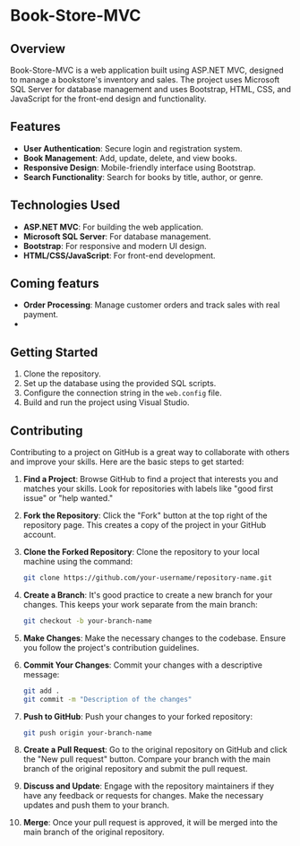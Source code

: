 # Book-Store-MVC

## Overview

Book-Store-MVC is a web application built using ASP.NET MVC, designed to manage a bookstore's inventory and sales. The project uses Microsoft SQL Server for database management and uses Bootstrap, HTML, CSS, and JavaScript for the front-end design and functionality.

## Features

- **User Authentication**: Secure login and registration system.
- **Book Management**: Add, update, delete, and view books.
- **Responsive Design**: Mobile-friendly interface using Bootstrap.
- **Search Functionality**: Search for books by title, author, or genre.

## Technologies Used

- **ASP.NET MVC**: For building the web application.
- **Microsoft SQL Server**: For database management.
- **Bootstrap**: For responsive and modern UI design.
- **HTML/CSS/JavaScript**: For front-end development.

## Coming featurs

- **Order Processing**: Manage customer orders and track sales with real payment.
-

## Getting Started

1. Clone the repository.
2. Set up the database using the provided SQL scripts.
3. Configure the connection string in the `web.config` file.
4. Build and run the project using Visual Studio.

## Contributing

Contributing to a project on GitHub is a great way to collaborate with others and improve your skills. Here are the basic steps to get started:

1. **Find a Project**: Browse GitHub to find a project that interests you and matches your skills. Look for repositories with labels like "good first issue" or "help wanted."

2. **Fork the Repository**: Click the "Fork" button at the top right of the repository page. This creates a copy of the project in your GitHub account.

3. **Clone the Forked Repository**: Clone the repository to your local machine using the command:

   ```bash
   git clone https://github.com/your-username/repository-name.git
   ```

4. **Create a Branch**: It's good practice to create a new branch for your changes. This keeps your work separate from the main branch:

   ```bash
   git checkout -b your-branch-name
   ```

5. **Make Changes**: Make the necessary changes to the codebase. Ensure you follow the project's contribution guidelines.

6. **Commit Your Changes**: Commit your changes with a descriptive message:

   ```bash
   git add .
   git commit -m "Description of the changes"
   ```

7. **Push to GitHub**: Push your changes to your forked repository:

   ```bash
   git push origin your-branch-name
   ```

8. **Create a Pull Request**: Go to the original repository on GitHub and click the "New pull request" button. Compare your branch with the main branch of the original repository and submit the pull request.

9. **Discuss and Update**: Engage with the repository maintainers if they have any feedback or requests for changes. Make the necessary updates and push them to your branch.

10. **Merge**: Once your pull request is approved, it will be merged into the main branch of the original repository.
